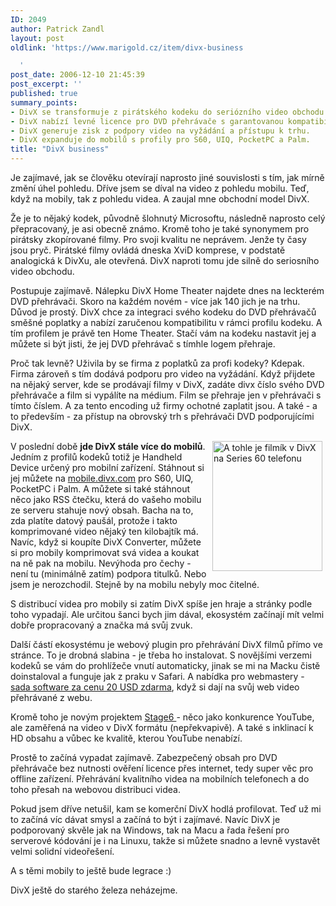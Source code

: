 ```yaml
---
ID: 2049
author: Patrick Zandl
layout: post
oldlink: 'https://www.marigold.cz/item/divx-business

  '
post_date: 2006-12-10 21:45:39
post_excerpt: ''
published: true
summary_points:
- DivX se transformuje z pirátského kodeku do seriózního video obchodu.
- DivX nabízí levné licence pro DVD přehrávače s garantovanou kompatibilitou.
- DivX generuje zisk z podpory video na vyžádání a přístupu k trhu.
- DivX expanduje do mobilů s profily pro S60, UIQ, PocketPC a Palm.
title: "DivX business"
---
```


<texy>Je zajímavé, jak se člověku otevírají naprosto jiné souvislosti s tím, jak mírně změní úhel pohledu. Dříve jsem se díval na video z pohledu mobilu. Teď, když na mobily, tak z pohledu videa. A zaujal mne obchodní model DivX. 

Že je to nějaký kodek, původně šlohnutý Microsoftu, následně naprosto celý přepracovaný, je asi obecně známo. Kromě toho je také synonymem pro pirátsky zkopírované filmy. Pro svoji kvalitu ne neprávem. Jenže ty časy jsou pryč. Pirátské filmy ovládá dneska XviD komprese, v podstatě analogická k DivXu, ale otevřená. DivX naproti tomu jde silně do seriosního video obchodu. 

Postupuje zajímavě. Nálepku DivX Home Theater najdete dnes na leckterém DVD přehrávači. Skoro na každém novém - více jak 140 jich je na trhu. Důvod je prostý. DivX chce za integraci svého kodeku do DVD přehrávačů směšné poplatky a nabízí zaručenou kompatibilitu v rámci profilu kodeku. A tím profilem je právě ten Home Theater. Stačí vám na kodeku nastavit jej a můžete si být jisti, že jej DVD přehrávač s tímhle logem přehraje. 
<!--more-->

Proč tak levně? Uživila by se firma z poplatků za profi kodeky? Kdepak. Firma zároveň s tím dodává podporu pro video na vyžádání. Když přijdete na nějaký server, kde se prodávají filmy v DivX, zadáte divx číslo svého DVD přehrávače a film si vypálíte na médium. Film se přehraje jen v přehrávači s tímto číslem. A za tento encoding už firmy ochotné zaplatit jsou. A také - a to především - za přístup na obrovský trh s přehrávači DVD podporujícími DivX. 

<img src="http://www.marigold.cz/wp-content/Screenshot0008.jpg" hspace="5" width="176" height="208" alt="A tohle je filmík v DivX na Series 60 telefonu" title="A tohle je filmík v DivX na Series 60 telefonu" align="right" />V poslední době <strong>jde DivX stále více do mobilů</strong>. Jedním z profilů kodeků totiž je Handheld Device určený pro mobilní zařízení. Stáhnout si jej můžete na <a href="http://mobile.divx.com">mobile.divx.com</a> pro S60, UIQ, PocketPC i Palm. A můžete si také stáhnout něco jako RSS čtečku, která do vašeho mobilu ze serveru stahuje nový obsah. Bacha na to, zda platíte datový paušál, protože i takto komprimované video nějaký ten kilobajtík má. Navíc, když si koupíte DivX Converter, můžete si pro mobily komprimovat svá videa a koukat na ně pak na mobilu. Nevýhoda pro čechy - není tu (minimálně zatím) podpora titulků. Nebo jsem je nerozchodil. Stejně by na mobilu nebyly moc čitelné. 

S distribucí videa pro mobily si zatím DivX spíše jen hraje a stránky podle toho vypadají. Ale určitou šanci bych jim dával, ekosystém začínají mít velmi dobře propracovaný a značka má svůj zvuk. 

Další částí ekosystému je webový plugin pro přehrávání DivX filmů přímo ve stránce. To je drobná slabina - je třeba ho instalovat. S novějšími verzemi kodeků se vám do prohlížeče vnutí automaticky, jinak se mi na Macku čistě doinstaloval a funguje jak z praku v Safari. A nabídka pro webmastery - <a href="http://labs.divx.com/WebPlayerCodeGenerator">sada software za cenu 20 USD zdarma</a>, když si dají na svůj web video přehrávané z webu.  

Kromě toho je novým projektem <a href="http://stage6.divx.com/">Stage6 </a>- něco jako konkurence YouTube, ale zaměřená na video v DivX formátu (nepřekvapivě). A také s inklinací k HD obsahu a vůbec ke kvalitě, kterou YouTube nenabízí. 

Prostě to začíná vypadat zajímavě. Zabezpečený obsah pro DVD přehrávače bez nutnosti ověření licence přes internet, tedy super věc pro offline zařízení. Přehrávání kvalitního videa na mobilních telefonech a do toho přesah na webovou distribuci videa. 

Pokud jsem dříve netušil, kam se komerční DivX hodlá profilovat. Teď už mi to začíná víc dávat smysl a začíná to být i zajímavé. Navíc DivX je podporovaný skvěle jak na Windows, tak na Macu a řada řešení pro serverové kódování je i na Linuxu, takže si můžete snadno a levně vystavět velmi solidní videořešení. 

A s těmi mobily to ještě bude legrace :)

DivX ještě do starého železa neházejme.